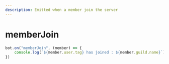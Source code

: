 ```yaml
---
description: Emitted when a member join the server
---
```


# memberJoin

```javascript
bot.on("memberJoin", (member) => {
    console.log(`${member.user.tag} has joined : ${member.guild.name}`)
})
```
